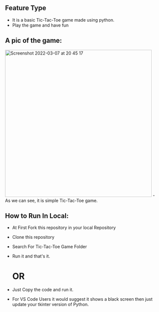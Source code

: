 ## Feature Type

- It is a basic Tic-Tac-Toe game made using python.
- Play the game and have fun

## A pic of the game:
<img width="479" alt="Screenshot 2022-03-07 at 20 45 17" src="https://user-images.githubusercontent.com/77090462/157062376-7941553d-258d-4cad-bcac-a97279cbb391.png">
- As we can see, it is simple Tic-Tac-Toe game.

## How to Run In Local:

- At First Fork this repository in your local Repository
- Clone this repository
- Search For Tic-Tac-Toe Game Folder
- Run it and that's it.
  
  # OR 
  
- Just Copy the code and run it.
- For VS Code Users it would suggest it shows a black screen then just update your tkinter version of Python.
